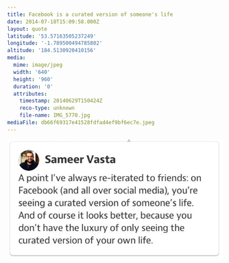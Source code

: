 ```yaml
---
title: Facebook is a curated version of someone's life
date: 2014-07-18T15:09:58.000Z
layout: quote
latitude: '53.57163505237249'
longitude: '-1.789500494785802'
altitude: '184.5130920410156'
media:
  mime: image/jpeg
  width: '640'
  height: '960'
  duration: '0'
  attributes:
    timestamp: 20140629T150424Z
    reco-type: unknown
    file-name: IMG_5770.jpg
mediaFile: db66f69317e41528fdfad4ef9bf6ec7e.jpeg
---
```

![db66f69317e41528fdfad4ef9bf6ec7e.jpeg](/images/quotes/db66f69317e41528fdfad4ef9bf6ec7e.jpeg)
